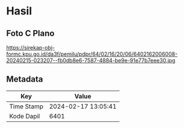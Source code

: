 # Hasil

## Foto C Plano

https://sirekap-obj-formc.kpu.go.id/da3f/pemilu/pdpr/64/02/16/20/06/6402162006008-20240215-023207--fb0db8e6-7587-4884-be9e-91e77b7eee30.jpg


## Metadata

| Key        | Value               |
| ---------- | ------------------- |
| Time Stamp | 2024-02-17 13:05:41 |
| Kode Dapil | 6401                |



